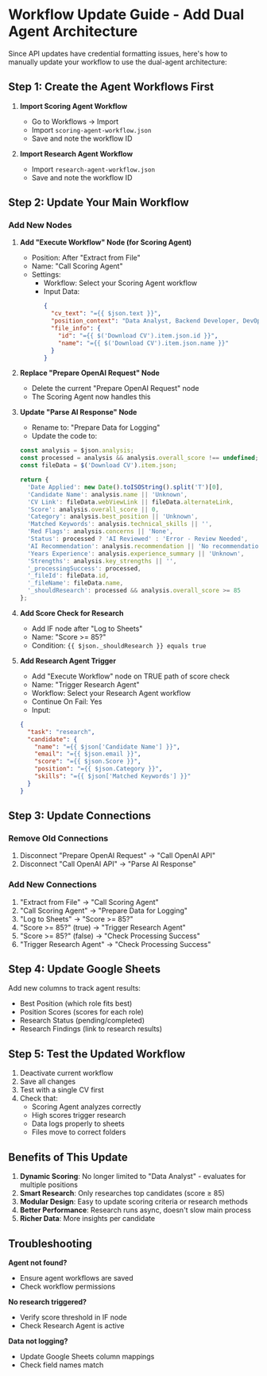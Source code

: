 # Workflow Update Guide - Add Dual Agent Architecture

Since API updates have credential formatting issues, here's how to manually update your workflow to use the dual-agent architecture:

## Step 1: Create the Agent Workflows First

1. **Import Scoring Agent Workflow**
   - Go to Workflows → Import
   - Import `scoring-agent-workflow.json`
   - Save and note the workflow ID

2. **Import Research Agent Workflow**
   - Import `research-agent-workflow.json`
   - Save and note the workflow ID

## Step 2: Update Your Main Workflow

### Add New Nodes

1. **Add "Execute Workflow" Node (for Scoring Agent)**
   - Position: After "Extract from File"
   - Name: "Call Scoring Agent"
   - Settings:
     - Workflow: Select your Scoring Agent workflow
     - Input Data:
       ```json
       {
         "cv_text": "={{ $json.text }}",
         "position_context": "Data Analyst, Backend Developer, DevOps Engineer",
         "file_info": {
           "id": "={{ $('Download CV').item.json.id }}",
           "name": "={{ $('Download CV').item.json.name }}"
         }
       }
       ```

2. **Replace "Prepare OpenAI Request" Node**
   - Delete the current "Prepare OpenAI Request" node
   - The Scoring Agent now handles this

3. **Update "Parse AI Response" Node**
   - Rename to: "Prepare Data for Logging"
   - Update the code to:
   ```javascript
   const analysis = $json.analysis;
   const processed = analysis && analysis.overall_score !== undefined;
   const fileData = $('Download CV').item.json;
   
   return {
     'Date Applied': new Date().toISOString().split('T')[0],
     'Candidate Name': analysis.name || 'Unknown',
     'CV Link': fileData.webViewLink || fileData.alternateLink,
     'Score': analysis.overall_score || 0,
     'Category': analysis.best_position || 'Unknown',
     'Matched Keywords': analysis.technical_skills || '',
     'Red Flags': analysis.concerns || 'None',
     'Status': processed ? 'AI Reviewed' : 'Error - Review Needed',
     'AI Recommendation': analysis.recommendation || 'No recommendation',
     'Years Experience': analysis.experience_summary || 'Unknown',
     'Strengths': analysis.key_strengths || '',
     '_processingSuccess': processed,
     '_fileId': fileData.id,
     '_fileName': fileData.name,
     '_shouldResearch': processed && analysis.overall_score >= 85
   };
   ```

4. **Add Score Check for Research**
   - Add IF node after "Log to Sheets"
   - Name: "Score >= 85?"
   - Condition: `{{ $json._shouldResearch }} equals true`

5. **Add Research Agent Trigger**
   - Add "Execute Workflow" node on TRUE path of score check
   - Name: "Trigger Research Agent"
   - Workflow: Select your Research Agent workflow
   - Continue On Fail: Yes
   - Input:
   ```json
   {
     "task": "research",
     "candidate": {
       "name": "={{ $json['Candidate Name'] }}",
       "email": "={{ $json.email }}",
       "score": "={{ $json.Score }}",
       "position": "={{ $json.Category }}",
       "skills": "={{ $json['Matched Keywords'] }}"
     }
   }
   ```

## Step 3: Update Connections

### Remove Old Connections
1. Disconnect "Prepare OpenAI Request" → "Call OpenAI API"
2. Disconnect "Call OpenAI API" → "Parse AI Response"

### Add New Connections
1. "Extract from File" → "Call Scoring Agent"
2. "Call Scoring Agent" → "Prepare Data for Logging"
3. "Log to Sheets" → "Score >= 85?"
4. "Score >= 85?" (true) → "Trigger Research Agent"
5. "Score >= 85?" (false) → "Check Processing Success"
6. "Trigger Research Agent" → "Check Processing Success"

## Step 4: Update Google Sheets

Add new columns to track agent results:
- Best Position (which role fits best)
- Position Scores (scores for each role)
- Research Status (pending/completed)
- Research Findings (link to research results)

## Step 5: Test the Updated Workflow

1. Deactivate current workflow
2. Save all changes
3. Test with a single CV first
4. Check that:
   - Scoring Agent analyzes correctly
   - High scores trigger research
   - Data logs properly to sheets
   - Files move to correct folders

## Benefits of This Update

1. **Dynamic Scoring**: No longer limited to "Data Analyst" - evaluates for multiple positions
2. **Smart Research**: Only researches top candidates (score ≥ 85)
3. **Modular Design**: Easy to update scoring criteria or research methods
4. **Better Performance**: Research runs async, doesn't slow main process
5. **Richer Data**: More insights per candidate

## Troubleshooting

**Agent not found?**
- Ensure agent workflows are saved
- Check workflow permissions

**No research triggered?**
- Verify score threshold in IF node
- Check Research Agent is active

**Data not logging?**
- Update Google Sheets column mappings
- Check field names match